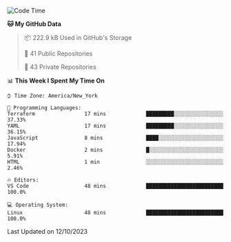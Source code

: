 <!--START_SECTION:waka-->
![Code Time](http://img.shields.io/badge/Code%20Time-225%20hrs-blue)

**🐱 My GitHub Data** 

> 📦 222.9 kB Used in GitHub's Storage 
 > 
> 📜 41 Public Repositories 
 > 
> 🔑 43 Private Repositories  
 > 
📊 **This Week I Spent My Time On** 

```text
⌚︎ Time Zone: America/New_York

💬 Programming Languages: 
Terraform                17 mins             █████████░░░░░░░░░░░░░░░░   37.33% 
YAML                     17 mins             █████████░░░░░░░░░░░░░░░░   36.15% 
JavaScript               8 mins              ████░░░░░░░░░░░░░░░░░░░░░   17.94% 
Docker                   2 mins              █░░░░░░░░░░░░░░░░░░░░░░░░   5.91% 
HTML                     1 min               ░░░░░░░░░░░░░░░░░░░░░░░░░   2.46%

🔥 Editors: 
VS Code                  48 mins             █████████████████████████   100.0%

💻 Operating System: 
Linux                    48 mins             █████████████████████████   100.0%

```


 Last Updated on 12/10/2023
<!--END_SECTION:waka-->